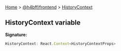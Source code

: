[Home](/) &gt; [@h4bff/frontend](../frontend.md) &gt; [HistoryContext](HistoryContext.md)

## HistoryContext variable

<b>Signature:</b>

```typescript
HistoryContext: React.Context<HistoryContextProps>
```
